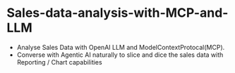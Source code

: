 # Sales-data-analysis-with-MCP-and-LLM

- Analyse Sales Data with OpenAI LLM and ModelContextProtocal(MCP).
- Converse with Agentic AI naturally to slice and dice the sales data with Reporting / Chart capabilities
